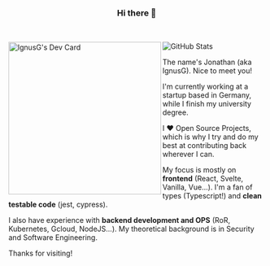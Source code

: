 <div>
  <h3 align="center">Hi there 👋</h3>
  <br />
  <a href="https://app.daily.dev/IgnusG">
    <p><img align="left" src="https://api.daily.dev/devcards/4a221d409db840ed9618499dbb540e11.png?r=0yd" width="300" alt="IgnusG's Dev Card" /></p>
  </a>
</div>

<img alt="GitHub Stats" src="https://github-readme-stats.vercel.app/api?username=ignusg&show_icons=true&hide_title=true&count_private=true&text_color=ffffff&bg_color=0d1217&icon_color=2a6eca&border_color=919496&border_radius=25" />

The name's Jonathan (aka IgnusG). Nice to meet you! <!-- Hello there sneaky source code viewer, enjoy the stay ;) -->
  
I'm currently working at a startup based in Germany, while I finish my university degree. 
  
I ❤ Open Source Projects, which is why I try and do my best at contributing back wherever I can.

My focus is mostly on <strong>frontend</strong> (React, Svelte, Vanilla, Vue...). I'm a fan of types (Typescript!<!-- Why are there so many libraries without types?! :( -->) and <strong>clean testable code</strong> (jest, cypress). 
  
I also have experience with <strong>backend development and OPS</strong> (RoR, Kubernetes, Gcloud, NodeJS...<!-- And Azure, but since my last login attempt I'm still waiting for my OTP Email. 2 years and counting... -->). My theoretical background is in Security and Software Engineering.
  
Thanks for visiting! <!-- If you've made it this far, here is a cookie for you 🍪 --> 
